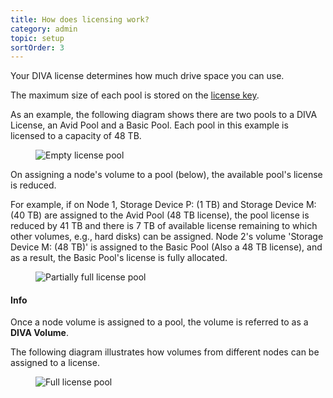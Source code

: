 ```yaml
---
title: How does licensing work?
category: admin
topic: setup
sortOrder: 3
---
```


Your DIVA license determines how much drive space you can use.

The maximum size of each pool is stored on the [license key](/v2/articles/glossary-advanced.html#license-key).

As an example, the following diagram shows there are two pools to a DIVA License, an Avid Pool and a Basic Pool.
Each pool in this example is licensed to a capacity of 48 TB.

<figure>
	<img src="/images/v2/license/license-pool-empty.png" alt="Empty license pool"/>
</figure>

On assigning a node's volume to a pool (below), the available pool's license is reduced.

For example, if on Node 1, Storage Device P: (1 TB) and Storage Device M: (40 TB) are assigned to the Avid Pool (48 TB license), the pool license is reduced by 41 TB and there is 7 TB of available license remaining to which other volumes, e.g., hard disks) can be assigned. Node 2's volume 'Storage Device M: (48 TB)' is assigned to the Basic Pool (Also a 48 TB license), and as a result, the Basic Pool's license is fully allocated.

<figure>
	<img src="/images/v2/license/license-pool-partial.png" alt="Partially full license pool"/>
</figure>

<div class="note note--info">
	<h4 class="note__title"><i class="fa fa-info-circle"></i> Info</h4>
	<p>Once a node volume is assigned to a pool, the volume is referred to as a <strong>DIVA Volume</strong>.</p>
</div>

The following diagram illustrates how volumes from different nodes can be assigned to a license.

<figure>
	<img src="/images/v2/license/license-pool-full.png" alt="Full license pool"/>
</figure>
